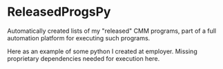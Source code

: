 # ReleasedProgsPy
Automatically created lists of my "released" CMM programs, part of a full automation platform for executing such programs.

Here as an example of some python I created at employer. Missing proprietary dependencies needed for execution here.
